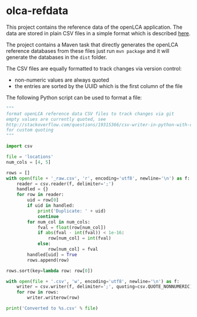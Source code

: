 olca-refdata
============
This project contains the reference data of the openLCA application. The data
are stored in plain CSV files in a simple format which is described 
[here](https://github.com/GreenDelta/olca-modules/blob/master/olca-io/REF_DATA.md).

The project contains a Maven task that directly generates the openLCA reference
databases from these files just run `mvn package` and it will generate the 
databases in the `dist` folder.

The CSV files are equally formatted to track changes via version control:

* non-numeric values are always quoted
* the entries are sorted by the UUID which is the first column of the file

The following Python script can be used to format a file:
	
```python
"""
format openLCA reference data CSV files to track changes via git
empty values are currently quoted, see
http://stackoverflow.com/questions/19315366/csv-writer-in-python-with-custom-quoting
for custom quoting
"""

import csv

file = 'locations'
num_cols = [4, 5]

rows = []
with open(file + '_raw.csv', 'r', encoding='utf8', newline='\n') as f:
    reader = csv.reader(f, delimiter=';')
    handled = {}
    for row in reader:
        uid = row[0]
        if uid in handled:
            print('Duplicate: ' + uid)
            continue
        for num_col in num_cols:
            fval = float(row[num_col])
            if abs(fval - int(fval)) < 1e-16:
                row[num_col] = int(fval)
            else:
                row[num_col] = fval
        handled[uid] = True
        rows.append(row)

rows.sort(key=lambda row: row[0])

with open(file + '.csv', 'w', encoding='utf8', newline='\n') as f:
    writer = csv.writer(f, delimiter=';', quoting=csv.QUOTE_NONNUMERIC)
    for row in rows:
        writer.writerow(row)

print('Converted to %s.csv' % file)

```